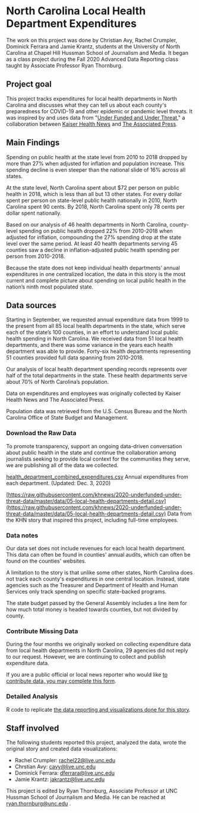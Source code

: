 # North Carolina Local Health Department Expenditures

The work on this project was done by Christian Avy, Rachel Crumpler, Dominick Ferrara and Jamie Krantz, students at the University of North Carolina at Chapel Hill Hussman School of Journalism and Media. It began as a class project during the Fall 2020 Advanced Data Reporting class taught by Associate Professor Ryan Thornburg.

## Project goal

This project tracks expenditures for local health departments in North Carolina and discusses what they can tell us about each county's preparedness for COVID-19 and other epidemic or pandemic level threats. It was inspired by and uses data from "[Under Funded and Under Threat](https://github.com/khnews/2020-underfunded-under-threat-data)," a collaboration between [Kaiser Health News](https://khn.org/about-us/) and [The Associated Press](https://www.ap.org/about/news-values-and-principles/).

## Main Findings
Spending on public health at the state level from 2010 to 2018 dropped by more than 27% when adjusted for inflation and population increase. This spending decline is even steeper than the national slide of 16% across all states.
 
At the state level, North Carolina spent about $72 per person on public health in 2018, which is less than all but 13 other states. For every dollar spent per person on state-level public health nationally in 2010, North Carolina spent 90 cents. By 2018, North Carolina spent only 78 cents per dollar spent nationally.

Based on our analysis of 46 health departments in North Carolina, county-level spending on public health dropped 22% from 2010-2018 when adjusted for inflation, compounding the 27% spending drop at the state level over the same period. At least 40 health departments serving 45 counties saw a decline in inflation-adjusted public health spending per person from 2010-2018.

Because the state does not keep individual health departments’ annual expenditures in one centralized location, the data in this story is the most current and complete picture about spending on local public health in the nation’s ninth most populated state.


## Data sources
Starting in September, we requested annual expenditure data from 1999 to the present from all 85 local health departments in the state, which serve each of the state’s 100 counties, in an effort to understand local public health spending in North Carolina. We received data from 51 local health departments, and there was some variance in the years each health department was able to provide. Forty-six health departments representing 51 counties provided full data spanning from 2010-2018.
 
Our analysis of local health department spending records represents over half of the total departments in the state. These health departments serve about 70% of North Carolina’s population.

Data on expenditures and employees was originally collected by Kaiser Health News and The Associated Press.

Population data was retrieved from the U.S. Census Bureau and the North Carolina Office of State Budget and Management.


### Download the Raw Data
To promote transparency, support an ongoing data-driven conversation about public health in the state and continue the collaboration among journalists seeking to provide local context for the communities they serve, we are publishing all of the data we collected. 

[health_department_combined_expenditures.csv](https://raw.githubusercontent.com/carolinadatadesk/NC-Public-Health-Data/master/data/handmade/CompiledLHDExpenditures.csv)
  Annual expenditures from each department. (Updated: Dec. 3, 2020)
  
[https://raw.githubusercontent.com/khnews/2020-underfunded-under-threat-data/master/data/05-local-health-departments-detail.csv](https://raw.githubusercontent.com/khnews/2020-underfunded-under-threat-data/master/data/05-local-health-departments-detail.csv)
    Data from the KHN story that inspired this project, including full-time employees.


### Data notes

Our data set does not include revenues for each local health department. This data can often be found in counties' annual audits, which can often be found on the counties' websites.

A limitation to the story is that unlike some other states, North Carolina does not track each county's expenditures in one central location. Instead, state agencies such as the Treasurer and Department of Health and Human Services only track spending on specific state-backed programs. 

The state budget passed by the General Assembly includes a line item for how much total money is headed towards counties, but not divided by county.

### Contribute Missing Data
During the four months we originally worked on collecting expenditure data from local health departments in North Carolina, 29 agencies did not reply to our request. However, we are continuing to collect and publish expenditure data.

If you are a public official or local news reporter who would like [to contribute data, you may complete this form](https://forms.gle/7uXxZhSKpYcp5CAX6).

### Detailed Analysis
R code to replicate [the data reporting and visualizations done for this story](https://carolinadatadesk.github.io/NC-Public-Health-Data/).

## Staff involved
The following students reported this project, analyzed the data, wrote the original story and created data visualizations:

* Rachel Crumpler: rachel22@live.unc.edu
* Chrstian Avy: cavy@live.unc.edu
* Dominick Ferrara: dferrara@live.unc.edu
* Jamie Krantz: jakrantz@live.unc.edu

This project is edited by Ryan Thornburg, Associate Professor at UNC Hussman School of Journalism and Media. He can be reached at ryan.thornburg@unc.edu . 
